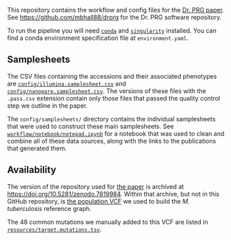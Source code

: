This repository contains the workflow and config files for the [Dr. PRG paper](https://doi.org/10.1099/mgen.0.001081).
See https://github.com/mbhall88/drprg for the Dr. PRG software repository.

To run the pipeline you will need [`conda`](https://docs.conda.io/en/latest/) and
[`singularity`](https://github.com/apptainer/singularity) installed. You can find a
conda environment specification file at `environment.yaml`.

## Samplesheets

The CSV files containing the accessions and their associated phenotypes
are [`config/illumina.samplesheet.csv`](./config/illumina.samplesheet.csv)
and [`config/nanopore.samplesheet.csv`](./config/nanopore.samplesheet.csv). The
versions of these files with the `.pass.csv` extension contain only those files that
passed the quality control step we outline in the paper.

The `config/samplesheets/` directory contains the individual samplesheets that were used
to construct these main samplesheets.
See [`workflow/notebook/notepad.ipynb`](./workflow/notebook/notepad.ipynb) for a
notebook that was used to clean and combine all of these data sources, along with the
links to the publications that generated them.

## Availability

The version of the repository used for [the paper](https://doi.org/10.1099/mgen.0.001081) is archived
at <https://doi.org/10.5281/zenodo.7819984>. Within that archive, but not in this GitHub
repository, is [the population VCF][vcf] we used to build the *M. tuberculosis*
reference
graph.

The 48 common mutations we manually added to this VCF are listed
in [`resources/target.mutations.tsv`](./resources/target.mutations.tsv).

[vcf]: https://zenodo.org/api/files/4f5add5b-37ef-4241-9acb-9926eecb9254/sparse.filtered.vcf.gz